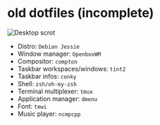 # old dotfiles (incomplete)

![Desktop scrot](https://tknk.io/d1yq)

- Distro: ``Debian Jessie``
- Window manager: ``OpenboxWM``
- Compositor: ``compton``
- Taskbar workspaces/windows: ``tint2``
- Taskbar infos: ``conky``
- Shell: ``zsh/oh-my-zsh``
- Terminal multiplexer: ``tmux``
- Application manager: ``dmenu``
- Font: ``tewi``
- Music player: ``ncmpcpp``
